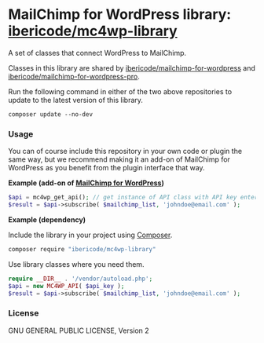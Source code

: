 # MailChimp for WordPress library: [ibericode/mc4wp-library](https://github.com/ibericode/mc4wp-library)

A set of classes that connect WordPress to MailChimp. 

Classes in this library are shared by [ibericode/mailchimp-for-wordpress](https://github.com/ibericode/mailchimp-for-wordpress) and [ibericode/mailchimp-for-wordpress-pro](https://github.com/ibericode/mailchimp-for-wordpress-pro/).

Run the following command in either of the two above repositories to update to the latest version of this library.

```
composer update --no-dev
```


### Usage

You can of course include this repository in your own code or plugin the same way, but we recommend making it an add-on of MailChimp for WordPress as you benefit from the plugin interface that way.

**Example (add-on of [MailChimp for WordPress](https://mc4wp.com/))**

```php
$api = mc4wp_get_api(); // get instance of API class with API key entered in the plugin settings
$result = $api->subscribe( $mailchimp_list, 'johndoe@email.com' );
```

**Example (dependency)**

Include the library in your project using [Composer](https://getcomposer.org/).

```sh
composer require "ibericode/mc4wp-library"
```

Use library classes where you need them.

```php
require __DIR__ . '/vendor/autoload.php';
$api = new MC4WP_API( $api_key );
$result = $api->subscribe( $mailchimp_list, 'johndoe@email.com' );
```

### License

GNU GENERAL PUBLIC LICENSE, Version 2